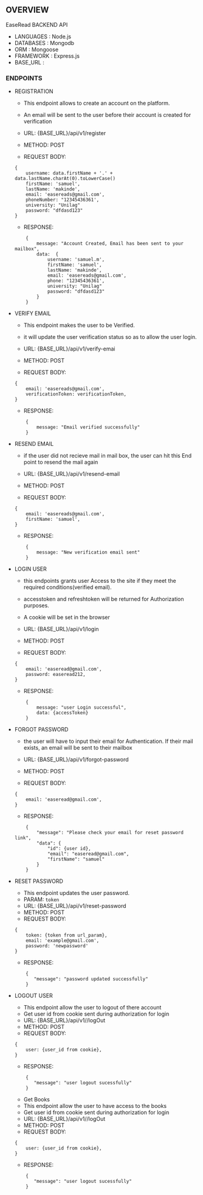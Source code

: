 ## OVERVIEW
EaseRead BACKEND API

* LANGUAGES : Node.js
* DATABASES : Mongodb
* ORM : Mongoose
* FRAMEWORK : Express.js
* BASE_URL : 

### ENDPOINTS

* REGISTRATION
    - This endpoint allows to create an account on the platform.
    - An email will be sent to the user before their account is created for verification
    
    - URL: {BASE_URL}/api/v1/register
    - METHOD: POST
    - REQUEST BODY: 
    ```
    {
        username: data.firstName + '.' + data.lastName.charAt(0).toLowerCase()
        firstName: 'samuel',
        lastName: 'makinde',
        email: 'easereads@gmail.com',
        phoneNumber: "12345436361',
        university: "Unilag"
        password: "dfdasd123"
    }
    
    ```
    - RESPONSE:
    ```
        {
            message: "Account Created, Email has been sent to your mailbox",
            data:  {
                username: 'samuel.m',
                firstName: 'samuel',
                lastName: 'makinde',
                email: 'easereads@gmail.com',
                phone: "12345436361',
                university: "Unilag"
                password: "dfdasd123"
            }
        }
    ```

* VERIFY EMAIL
    - This endpoint makes the user to be Verified.
    - it will update the user verification status so as to allow the user login.

    - URL: {BASE_URL}/api/v1/verify-emai
    - METHOD: POST
    - REQUEST BODY: 
    ```
    {
        email: 'easereads@gmail.com',
        verificationToken: verificationToken,
    }
    
    ```
    - RESPONSE:
    ```
        {
            message: "Email verified successfully"
        }
    ```

* RESEND EMAIL
    - if the user did not recieve mail in mail box, the user can hit this End point to resend the mail again

    - URL: {BASE_URL}/api/v1/resend-email
    - METHOD: POST
    - REQUEST BODY: 
    ```
    {
        email: 'easereads@gmail.com',
        firstName: 'samuel',
    }
    
    ```
    - RESPONSE:
    ```
        {
            message: "New verification email sent"
        }
    ```

* LOGIN USER
    - this endpoints grants user Access to the site if they meet the required conditions(verified email).
    - accesstoken and refreshtoken will be returned for Authorization purposes.
    - A cookie will be set in the browser
    
    - URL: {BASE_URL}/api/v1/login
    - METHOD: POST
    - REQUEST BODY: 
    ```
    {
        email: 'easeread@gmail.com',
        password: easeread212,
    }
    
    ```
    - RESPONSE:
    ```
        {
            message: "user Login successful",
            data: {accessToken}
        }
    ```

* FORGOT PASSWORD
    - the user will have to input their email for Authentication. If their mail exists, an email will be sent to their mailbox
    
    - URL: {BASE_URL}/api/v1/forgot-password
    - METHOD: POST
    - REQUEST BODY: 
    ```
    {
        email: 'easeread@gmail.com',
    }
    
    ```
    - RESPONSE:
    ```
        {
            "message": "Please check your email for reset password link",
            "data": {
                "id": {user id},
                "email": "easeread@gmail.com",
                "firstName": "samuel"
            }
        }
    ```

* RESET PASSWORD
    - This endpoint updates the user password.
    - PARAM: `token`
    - URL: {BASE_URL}/api/v1/reset-password
    - METHOD: POST
    - REQUEST BODY: 
    ```
    {
        token: {token from url_param},
        email: 'example@gmail.com',
        password: 'newpassword'
    }
    
    ```
    - RESPONSE:
    ```
        {
           "message": "password updated successfully"
        }
    ```

* LOGOUT USER
    - This endpoint allow the user to logout of there account 
    - Get user id from cookie sent during authorization for login
    - URL: {BASE_URL}/api/v1//logOut
    - METHOD: POST
    - REQUEST BODY: 
    ```
    {
        user: {user_id from cookie},
    }
    
    ```
    - RESPONSE:
    ```
        {
           "message": "user logout sucessfully"
        }
    ```

    * Get Books
    - This endpoint allow the user to have access to the books 
    - Get user id from cookie sent during authorization for login
    - URL: {BASE_URL}/api/v1//logOut
    - METHOD: POST
    - REQUEST BODY: 
    ```
    {
        user: {user_id from cookie},
    }
    
    ```
    - RESPONSE:
    ```
        {
           "message": "user logout sucessfully"
        }
    ```

